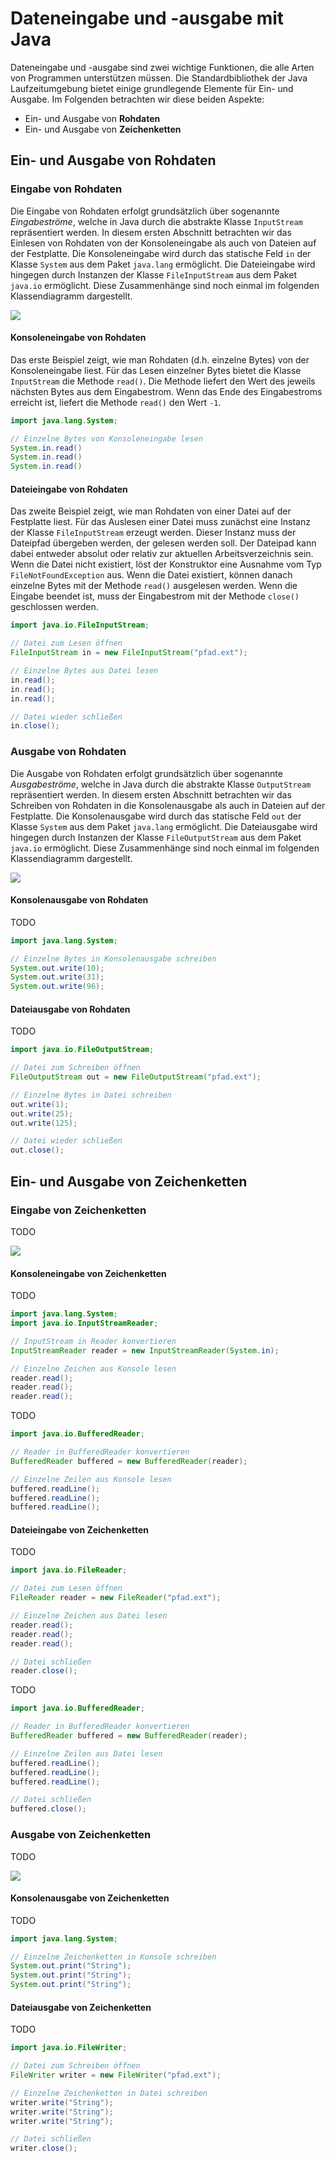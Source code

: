 # Dateneingabe und -ausgabe mit Java

Dateneingabe und -ausgabe sind zwei wichtige Funktionen, die alle Arten von Programmen unterstützen müssen.
Die Standardbibliothek der Java Laufzeitumgebung bietet einige grundlegende Elemente für Ein- und Ausgabe.
Im Folgenden betrachten wir diese beiden Aspekte:

* Ein- und Ausgabe von **Rohdaten**
* Ein- und Ausgabe von **Zeichenketten**

## Ein- und Ausgabe von Rohdaten

### Eingabe von Rohdaten

Die Eingabe von Rohdaten erfolgt grundsätzlich über sogenannte *Eingabeströme*, welche in Java durch die abstrakte Klasse `InputStream` repräsentiert werden.
In diesem ersten Abschnitt betrachten wir das Einlesen von Rohdaten von der Konsoleneingabe als auch von Dateien auf der Festplatte.
Die Konsoleneingabe wird durch das statische Feld `in` der Klasse `System` aus dem Paket `java.lang` ermöglicht.
Die Dateieingabe wird hingegen durch Instanzen der Klasse `FileInputStream` aus dem Paket `java.io` ermöglicht.
Diese Zusammenhänge sind noch einmal im folgenden Klassendiagramm dargestellt.

![](../Grafiken/IO/InputStream.svg)

#### Konsoleneingabe von Rohdaten

Das erste Beispiel zeigt, wie man Rohdaten (d.h. einzelne Bytes) von der Konsoleneingabe liest.
Für das Lesen einzelner Bytes bietet die Klasse `InputStream` die Methode `read()`.
Die Methode liefert den Wert des jeweils nächsten Bytes aus dem Eingabestrom.
Wenn das Ende des Eingabestroms erreicht ist, liefert die Methode `read()` den Wert `-1`.

```java
import java.lang.System;

// Einzelne Bytes von Konsoleneingabe lesen
System.in.read()
System.in.read()
System.in.read()
```

#### Dateieingabe von Rohdaten

Das zweite Beispiel zeigt, wie man Rohdaten von einer Datei auf der Festplatte liest.
Für das Auslesen einer Datei muss zunächst eine Instanz der Klasse `FileInputStream` erzeugt werden.
Dieser Instanz muss der Dateipfad übergeben werden, der gelesen werden soll.
Der Dateipad kann dabei entweder absolut oder relativ zur aktuellen Arbeitsverzeichnis sein.
Wenn die Datei nicht existiert, löst der Konstruktor eine Ausnahme vom Typ `FileNotFoundException` aus.
Wenn die Datei existiert, können danach einzelne Bytes mit der Methode `read()` ausgelesen werden.
Wenn die Eingabe beendet ist, muss der Eingabestrom mit der Methode `close()` geschlossen werden.

```java
import java.io.FileInputStream;

// Datei zum Lesen öffnen
FileInputStream in = new FileInputStream("pfad.ext");

// Einzelne Bytes aus Datei lesen
in.read();
in.read();
in.read();

// Datei wieder schließen
in.close();
```

### Ausgabe von Rohdaten

Die Ausgabe von Rohdaten erfolgt grundsätzlich über sogenannte *Ausgabeströme*, welche in Java durch die abstrakte Klasse `OutputStream` repräsentiert werden.
In diesem ersten Abschnitt betrachten wir das Schreiben von Rohdaten in die Konsolenausgabe als auch in Dateien auf der Festplatte.
Die Konsolenausgabe wird durch das statische Feld `out` der Klasse `System` aus dem Paket `java.lang` ermöglicht.
Die Dateiausgabe wird hingegen durch Instanzen der Klasse `FileOutputStream` aus dem Paket `java.io` ermöglicht.
Diese Zusammenhänge sind noch einmal im folgenden Klassendiagramm dargestellt.

![](../Grafiken/IO/OutputStream.svg)

#### Konsolenausgabe von Rohdaten

TODO

```java
import java.lang.System;

// Einzelne Bytes in Konsolenausgabe schreiben
System.out.write(10);
System.out.write(31);
System.out.write(96);
```

#### Dateiausgabe von Rohdaten

TODO

```java
import java.io.FileOutputStream;

// Datei zum Schreiben öffnen
FileOutputStream out = new FileOutputStream("pfad.ext");

// Einzelne Bytes in Datei schreiben
out.write(1);
out.write(25);
out.write(125);

// Datei wieder schließen
out.close();
```

## Ein- und Ausgabe von Zeichenketten

### Eingabe von Zeichenketten

TODO

![](../Grafiken/IO/Reader.svg)

#### Konsoleneingabe von Zeichenketten

TODO

```java
import java.lang.System;
import java.io.InputStreamReader;

// InputStream in Reader konvertieren
InputStreamReader reader = new InputStreamReader(System.in);

// Einzelne Zeichen aus Konsole lesen
reader.read();
reader.read();
reader.read();
```

TODO

```java
import java.io.BufferedReader;

// Reader in BufferedReader konvertieren
BufferedReader buffered = new BufferedReader(reader);

// Einzelne Zeilen aus Konsole lesen
buffered.readLine();
buffered.readLine();
buffered.readLine();
```

#### Dateieingabe von Zeichenketten

TODO

```java
import java.io.FileReader;

// Datei zum Lesen öffnen
FileReader reader = new FileReader("pfad.ext");

// Einzelne Zeichen aus Datei lesen
reader.read();
reader.read();
reader.read();

// Datei schließen
reader.close();
```

TODO

```java
import java.io.BufferedReader;

// Reader in BufferedReader konvertieren
BufferedReader buffered = new BufferedReader(reader);

// Einzelne Zeilen aus Datei lesen
buffered.readLine();
buffered.readLine();
buffered.readLine();

// Datei schließen
buffered.close();
```

### Ausgabe von Zeichenketten

TODO

![](../Grafiken/IO/Writer.svg)

#### Konsolenausgabe von Zeichenketten

TODO

```java
import java.lang.System;

// Einzelne Zeichenketten in Konsole schreiben
System.out.print("String");
System.out.print("String");
System.out.print("String");
```

#### Dateiausgabe von Zeichenketten

TODO

```java
import java.io.FileWriter;

// Datei zum Schreiben öffnen
FileWriter writer = new FileWriter("pfad.ext");

// Einzelne Zeichenketten in Datei schreiben
writer.write("String");
writer.write("String");
writer.write("String");

// Datei schließen
writer.close();
```